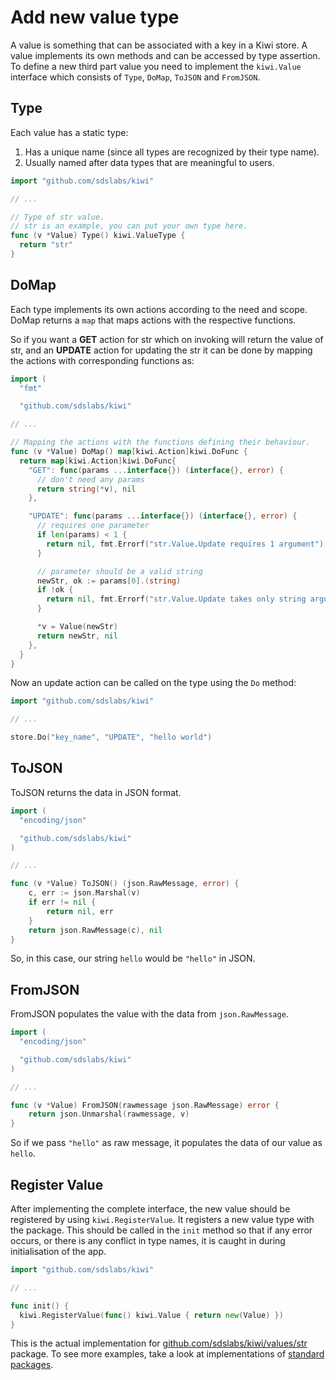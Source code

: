 # Add new value type

A value is something that can be associated with a key in a Kiwi store.
A value implements its own methods and can be accessed by type assertion.
To define a new third part value you need to implement the `kiwi.Value` interface
which consists of `Type`, `DoMap`, `ToJSON` and `FromJSON`.

## Type

Each value has a static type:
1. Has a unique name (since all types are recognized by their type name).
2. Usually named after data types that are meaningful to users.

```go
import "github.com/sdslabs/kiwi"

// ...

// Type of str value.
// str is an example, you can put your own type here.
func (v *Value) Type() kiwi.ValueType {
  return "str"
}
```

## DoMap

Each type implements its own actions according to the need and scope. DoMap
returns a `map` that maps actions with the respective functions.

So if you want a **GET** action for str which on invoking will return the value
of str, and an **UPDATE** action for updating the str it can be done by mapping
the actions with corresponding functions as:

```go
import (
  "fmt"

  "github.com/sdslabs/kiwi"

// ...

// Mapping the actions with the functions defining their behaviour.
func (v *Value) DoMap() map[kiwi.Action]kiwi.DoFunc {
  return map[kiwi.Action]kiwi.DoFunc{
    "GET": func(params ...interface{}) (interface{}, error) {
      // don't need any params
      return string(*v), nil
    },

    "UPDATE": func(params ...interface{}) (interface{}, error) {
      // requires one parameter
      if len(params) < 1 {
        return nil, fmt.Errorf("str.Value.Update requires 1 argument")
      }

      // parameter should be a valid string
      newStr, ok := params[0].(string)
      if !ok {
        return nil, fmt.Errorf("str.Value.Update takes only string argument")
      }

      *v = Value(newStr)
      return newStr, nil
    },
  }
}
```

Now an update action can be called on the type using the `Do` method:

```go
import "github.com/sdslabs/kiwi"

// ...

store.Do("key_name", "UPDATE", "hello world")
```

## ToJSON

ToJSON returns the data in JSON format.

```go
import (
  "encoding/json"

  "github.com/sdslabs/kiwi"
)

// ...

func (v *Value) ToJSON() (json.RawMessage, error) {
	c, err := json.Marshal(v)
	if err != nil {
		return nil, err
	}
	return json.RawMessage(c), nil
}
```

So, in this case, our string `hello` would be `"hello"` in JSON.

## FromJSON

FromJSON populates the value with the data from `json.RawMessage`.

```go
import (
  "encoding/json"

  "github.com/sdslabs/kiwi"
)

// ...

func (v *Value) FromJSON(rawmessage json.RawMessage) error {
	return json.Unmarshal(rawmessage, v)
}
```

So if we pass `"hello"` as raw message, it populates the data of our value
as `hello`.

## Register Value

After implementing the complete interface, the new value should be registered
by using `kiwi.RegisterValue`. It registers a new value type with the package.
This should be called in the `init` method so that if any error occurs, or
there is any conflict in type names, it is caught in during initialisation
of the app.

```go
import "github.com/sdslabs/kiwi"

// ...

func init() {
  kiwi.RegisterValue(func() kiwi.Value { return new(Value) })
}
```

This is the actual implementation for
[github.com/sdslabs/kiwi/values/str](https://pkg.go.dev/github.com/sdslabs/kiwi/values/str)
package. To see more examples, take a look at implementations of
[standard packages](https://github.com/sdslabs/kiwi/tree/main/values).
